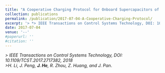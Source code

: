 ```yaml
---
title: "A Cooperative Charging Protocol for Onboard Supercapacitors of Catenary-Free Trams"
collection: publications
permalink: /publication/2017-07-04-A-Cooperative-Charging-Protocol/
excerpt: '> *> IEEE Transactions on Control Systems Technology, DOI: 10.1109/TCST.2017.2717382, 2018*<br>> *H. Li, J. Peng, **J. He**, R. Zhou, Z. Huang, and J. Pan*.'
date: 2017-07-04
venue: '--'
#paperurl: ''
#citation: ''
---
```

*> IEEE Transactions on Control Systems Technology, DOI: 10.1109/TCST.2017.2717382, 2018*  
*>H. Li, J. Peng, **J. He**, R. Zhou, Z. Huang, and J. Pan*.